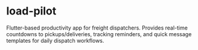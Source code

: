 # load-pilot
Flutter-based productivity app for freight dispatchers. Provides real-time countdowns to pickups/deliveries, tracking reminders, and quick message templates for daily dispatch workflows.
